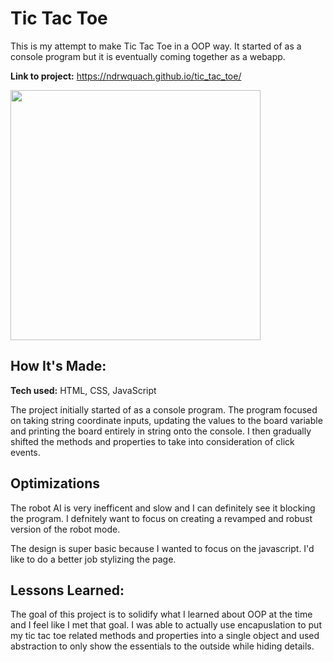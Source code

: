 # Tic Tac Toe
This is my attempt to make Tic Tac Toe in a OOP way. It started of as a console program but it is eventually coming together as a webapp.

**Link to project:** https://ndrwquach.github.io/tic_tac_toe/

<img src="https://i.imgur.com/E9K4o1N.jpeg " width="400">

## How It's Made:

**Tech used:** HTML, CSS, JavaScript

The project initially started of as a console program. The program focused on taking string coordinate inputs, updating the values to the board variable and printing the board entirely in string onto the console. I then gradually shifted the methods and properties to take into consideration of click events. 

## Optimizations

The robot AI is very inefficent and slow and I can definitely see it blocking the program. I defnitely want to focus on creating a revamped and robust version of the robot mode.

The design is super basic because I wanted to focus on the javascript. I'd like to do a better job stylizing the page. 

## Lessons Learned:

The goal of this project is to solidify what I learned about OOP at the time and I feel like I met that goal. I was able to actually use encapuslation to put my tic tac toe related methods and properties into a single object and used abstraction to only show the essentials to the outside while hiding details. 



